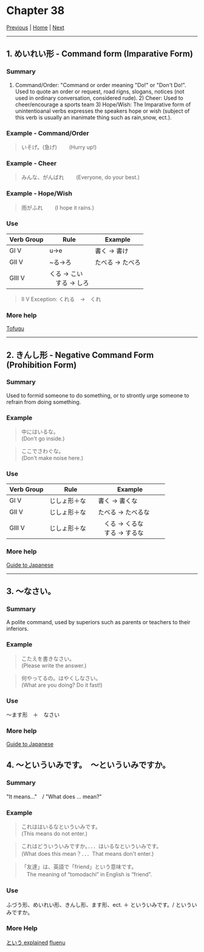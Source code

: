 # Chapter 38

[Previous](https://codywahl.github.io/JapaneseLanguageSchoolNotes/pages/37) | [Home](https://codywahl.github.io/JapaneseLanguageSchoolNotes) | [Next](https://codywahl.github.io/JapaneseLanguageSchoolNotes/pages/39)

* * *
## 1. めいれい形 - Command form (Imparative Form)

### Summary

1) Command/Order: "Command or order meaning "Do!" or "Don't Do!". Used to quote an order or request, road rigns, slogans, notices (not used in ordinary conversation, considered rude).  2) Cheer: Used to cheer/encourage a sports team  3) Hope/Wish: The Imparative form of unintentioanal verbs expresses the speakers hope or wish (subject of this verb is usually an inanimate thing such as rain,snow, ect.).

### Example - Command/Order  

> いそげ。(急げ)　　
> (Hurry up!)

### Example - Cheer
> みんな、がんばれ　　
> (Everyone, do your best.)

### Example - Hope/Wish
> 雨がふれ　　
> (I hope it rains.)

### Use

Verb Group | Rule | Example
------------ | ------------ | ------------
GI V | u→e | 書く → 書け
GII V | ~る→ろ | たべる → たべろ
GIII V | くる → こい　<br>　する → しろ |

>II V Exception: くれる　→　くれ

### More help

[Tofugu](https://www.tofugu.com/japanese-grammar/verb-command-form-ro/)

* * *

## 2.  きんし形 - Negative Command Form (Prohibition Form)

### Summary

Used to formid someone to do something, or to strontly urge someone to refrain from doing something. 


### Example

> 中にはいるな。  
> (Don't go inside.)

> ここでさわぐな。  
> (Don't make noise here.)

### Use
Verb Group | Rule | Example
------------ | ------------ | ------------
GI V | じしょ形＋な | 書く → 書くな
GII V | じしょ形＋な | たべる → たべるな　　
GIII V | じしょ形＋な　|　くる → くるな　<br>　する → するな |

### More help

[Guide to Japanese](http://www.guidetojapanese.org/learn/complete/command#Negative_Command)

* * *

## 3. ～なさい。

### Summary

A polite command, used by superiors such as parents or teachers to their inferiors.

### Example

> こたえを書きなさい。  
> (Please write the answer.)

> 何やってるの。はやくしなさい。  
> (What are you doing? Do it fast!)

### Use

～ます形　＋　なさい　

### More help
[Guide to Japanese](http://www.guidetojapanese.org/learn/complete/command#Using_for_polite_command)

## 4. ～といういみです。　～といういみですか。

### Summary

"It means…"　/ "What does … mean?"

### Example 

> これははいるなといういみです。  
> (This means do not enter.)    

> これはどういういみですか。．．．はいるなといういみです。  
> (What does this mean？．．．That means don't enter.)  

> 「友達」は、英語で「friend」という意味です。  
>　The meaning of “tomodachi” in English is “friend”.

### Use 

ふづう形、めいれい形、きんし形、ます形、ect. ＋  といういみです。/ といういみですか。

### More Help
[という explained](http://www.guidetojapanese.org/learn/complete/command#Using_for_polite_command)
[fluenu](http://www.guidetojapanese.org/learn/complete/command#Using_for_polite_command)